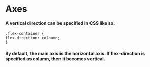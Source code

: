 # Axes
#### A vertical direction can be specified in CSS like so:
```
.flex-container {
flex-direction: coloumn;
}
```
#### By default, the main axis is the horizontal axis. If flex-direction is specified as column, then it becomes vertical.
